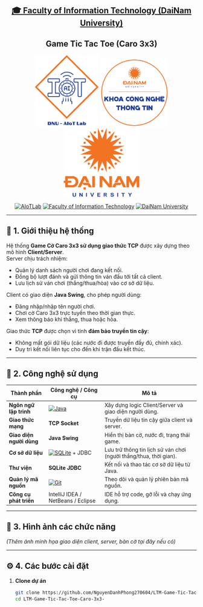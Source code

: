 <h2 align="center">
    <a href="https://dainam.edu.vn/vi/khoa-cong-nghe-thong-tin">
    🎓 Faculty of Information Technology (DaiNam University)
    </a>
</h2>

<h2 align="center">
   Game Tic Tac Toe (Caro 3x3)
</h2>

<div align="center">
    <p align="center">
        <img src="docs/aiotlab_logo.png" alt="AIoTLab Logo" width="170"/>
        <img src="docs/fitdnu_logo.png" alt="FIT Logo" width="180"/>
        <img src="docs/dnu_logo.png" alt="DaiNam University Logo" width="200"/>
    </p>

[![AIoTLab](https://img.shields.io/badge/AIoTLab-green?style=for-the-badge)](https://www.facebook.com/DNUAIoTLab)
[![Faculty of Information Technology](https://img.shields.io/badge/Faculty%20of%20Information%20Technology-blue?style=for-the-badge)](https://dainam.edu.vn/vi/khoa-cong-nghe-thong-tin)
[![DaiNam University](https://img.shields.io/badge/DaiNam%20University-orange?style=for-the-badge)](https://dainam.edu.vn)

</div>

---

## 📖 1. Giới thiệu hệ thống
Hệ thống **Game Cờ Caro 3x3 sử dụng giao thức TCP** được xây dựng theo mô hình **Client/Server**.  
Server chịu trách nhiệm:
- Quản lý danh sách người chơi đang kết nối.  
- Đồng bộ lượt đánh và gửi thông tin ván đấu tới tất cả client.  
- Lưu lịch sử ván chơi (thắng/thua/hòa) vào cơ sở dữ liệu.  

Client có giao diện **Java Swing**, cho phép người dùng:
- Đăng nhập/nhập tên người chơi.  
- Chơi cờ Caro 3x3 trực tuyến theo thời gian thực.  
- Xem thông báo khi thắng, thua hoặc hòa.  

Giao thức **TCP** được chọn vì tính **đảm bảo truyền tin cậy**:  
- Không mất gói dữ liệu (các nước đi được truyền đầy đủ, chính xác).  
- Duy trì kết nối liên tục cho đến khi trận đấu kết thúc.  

---

## 🔧 2. Công nghệ sử dụng

| Thành phần | Công nghệ / Công cụ | Mô tả |
|-----------|------------------|-------|
| **Ngôn ngữ lập trình** | [![Java](https://img.shields.io/badge/Java-007396?style=for-the-badge&logo=java&logoColor=white)](https://www.java.com/) | Xây dựng logic Client/Server và giao diện người dùng. |
| **Giao thức mạng** | **TCP Socket** | Truyền dữ liệu tin cậy giữa client và server. |
| **Giao diện người dùng** | **Java Swing** | Hiển thị bàn cờ, nước đi, trạng thái game. |
| **Cơ sở dữ liệu** | [![SQLite](https://img.shields.io/badge/SQLite-07405E?style=for-the-badge&logo=sqlite&logoColor=white)](https://www.sqlite.org/) + JDBC | Lưu trữ thông tin lịch sử ván chơi (người thắng/thua, thời gian). |
| **Thư viện** | **SQLite JDBC** | Kết nối và thao tác cơ sở dữ liệu từ Java. |
| **Quản lý mã nguồn** | [![Git](https://img.shields.io/badge/Git-F05032?style=for-the-badge&logo=git&logoColor=white)](https://git-scm.com/) | Theo dõi và quản lý phiên bản mã nguồn. |
| **Công cụ phát triển** | IntelliJ IDEA / NetBeans / Eclipse | IDE hỗ trợ code, gỡ lỗi và chạy ứng dụng. |

---

## 🚀 3. Hình ảnh các chức năng
_(Thêm ảnh minh họa giao diện client, server, bàn cờ tại đây nếu có)_

---

## ⚙️ 4. Các bước cài đặt

1. **Clone dự án**  
   ```bash
   git clone https://github.com/NguyenDanhPhong270604/LTM-Game-Tic-Tac-Toe-Caro-3x3-.git
   cd LTM-Game-Tic-Tac-Toe-Caro-3x3-

